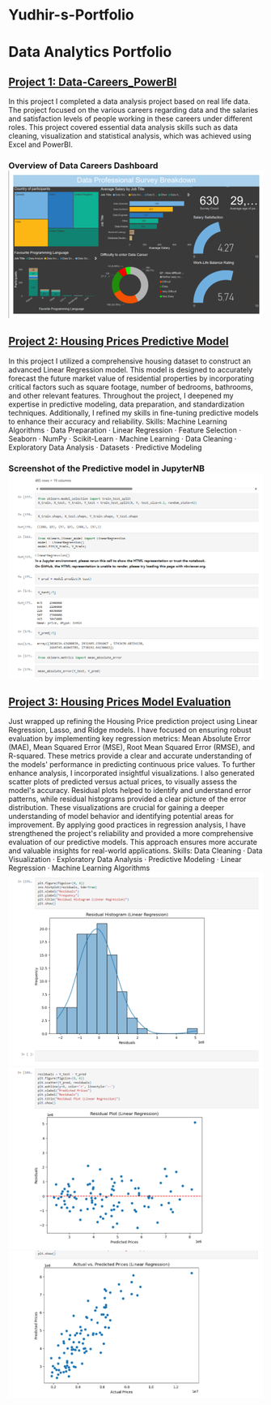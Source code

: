 # Yudhir-s-Portfolio
# Data Analytics Portfolio

## [Project 1: Data-Careers_PowerBI](https://github.com/YudhirD/Portfolio/tree/Data-Careers_PowerBI)

In this project I completed a data analysis project based on real life data. The project focused on the various careers regarding data and the salaries and satisfaction levels of people working in these careers under different roles. 
This project covered essential data analysis skills such as data cleaning, visualization and statistical analysis, which was achieved using Excel and PowerBI. 
### Overview of Data Careers Dashboard 	![](DataCareerDash.png)

## [Project 2: Housing Prices Predictive Model](https://github.com/YudhirD/Portfolio/blob/Housing-Prices-Prediction-Model/HousingPricesModel.ipynb)

In this project I utilized a comprehensive housing dataset to construct an advanced Linear Regression model. This model is designed to accurately forecast the future market value of residential properties by incorporating critical factors such as square footage, number of bedrooms, bathrooms, and other relevant features. Throughout the project, I deepened my expertise in predictive modeling, data preparation, and standardization techniques. Additionally, I refined my skills in fine-tuning predictive models to enhance their accuracy and reliability.
Skills: Machine Learning Algorithms · Data Preparation · Linear Regression · Feature Selection · Seaborn · NumPy · Scikit-Learn · Machine Learning · Data Cleaning · Exploratory Data Analysis · Datasets · Predictive Modeling
### Screenshot of the Predictive model in JupyterNB 	![](image.png)

## [Project 3: Housing Prices Model Evaluation](https://github.com/YudhirD/Portfolio/blob/HexSoftwares_Project_Model_Evaluation/HousingPricesModel%20(1).ipynb)

Just wrapped up refining the Housing Price prediction project using Linear Regression, Lasso, and Ridge models. I have focused on ensuring robust evaluation by implementing key regression metrics: Mean Absolute Error (MAE), Mean Squared Error (MSE), Root Mean Squared Error (RMSE), and R-squared. These metrics provide a clear and accurate understanding of the models' performance in predicting continuous price values.
To further enhance analysis, I incorporated insightful visualizations. I also generated scatter plots of predicted versus actual prices, to visually assess the model's accuracy. Residual plots helped to identify and understand error patterns, while residual histograms provided a clear picture of the error distribution. These visualizations are crucial for gaining a deeper understanding of model behavior and identifying potential areas for improvement.
By applying good practices in regression analysis, I have strengthened the project's reliability and provided a more comprehensive evaluation of our predictive models. This approach ensures more accurate and valuable insights for real-world applications.
Skills: Data Cleaning · Data Visualization · Exploratory Data Analysis · Predictive Modeling · Linear Regression · Machine Learning Algorithms
![](Histogram.png)
![](Res.png)
![](Scatter.png)

